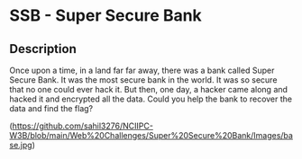 
# SSB - Super Secure Bank

## Description

Once upon a time, in a land far far away, there was a bank called Super Secure Bank. It was the most secure bank in the world. It was so secure that no one could ever hack it. But then, one day, a hacker came along and hacked it and encrypted all the data. Could you help the bank to recover the data and find the flag?

(https://github.com/sahil3276/NCIIPC-W3B/blob/main/Web%20Challenges/Super%20Secure%20Bank/Images/base.jpg)

